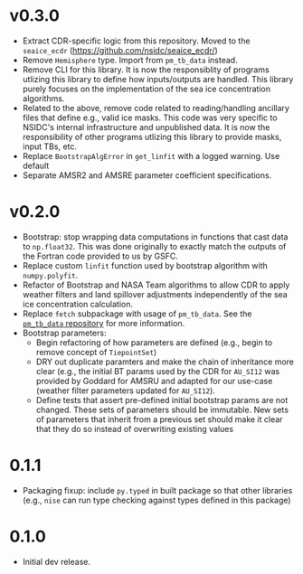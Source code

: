 # v0.3.0

* Extract CDR-specific logic from this repository. Moved to the `seaice_ecdr`
  (https://github.com/nsidc/seaice_ecdr/)
* Remove `Hemisphere` type. Import from `pm_tb_data` instead.
* Remove CLI for this library. It is now the responsiblity of programs utlizing
  this library to define how inputs/outputs are handled. This library purely
  focuses on the implementation of the sea ice concentration algorithms.
* Related to the above, remove code related to reading/handling ancillary files
  that define e.g., valid ice masks. This code was very specific to NSIDC's
  internal infrastructure and unpublished data. It is now the responsibility of
  other programs utlizing this library to provide masks, input TBs, etc.
* Replace `BootstrapAlgError` in `get_linfit` with a logged warning. Use default
* Separate AMSR2 and AMSRE parameter coefficient specifications.

# v0.2.0

* Bootstrap: stop wrapping data computations in functions that cast data to
  `np.float32`. This was done originally to exactly match the outputs of the
  Fortran code provided to us by GSFC.
* Replace custom `linfit` function used by bootstrap algorithm with
  `numpy.polyfit`.
* Refactor of Bootstrap and NASA Team algorithms to allow CDR to apply weather
  filters and land spillover adjustments independently of the sea ice
  concentration calculation.
* Replace `fetch` subpackage with usage of `pm_tb_data`. See the [`pm_tb_data`
  repository](https://github.com/nsidc/pm_tb_data) for more information.
* Bootstrap parameters:
  * Begin refactoring of how parameters are defined (e.g., begin to remove
    concept of `TiepointSet`)
  * DRY out duplicate paramters and make the chain of inheritance more clear
    (e.g., the initial BT params used by the CDR for `AU_SI12` was provided by
    Goddard for AMSRU and adapted for our use-case (weather filter parameters
    updated for `AU_SI12`).
  * Define tests that assert pre-defined initial bootstrap params are not
    changed. These sets of parameters should be immutable. New sets of
    parameters that inherit from a previous set should make it clear that they
    do so instead of overwriting existing values

# 0.1.1

* Packaging fixup: include `py.typed` in built package so that other libraries
  (e.g., `nise` can run type checking against types defined in this package)

# 0.1.0

* Initial dev release.
